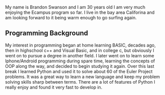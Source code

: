 My name is Brandon Swanson and I am 30 years old
I am very much enjoying the Ecampus program so far.  I live in the bay area Califorina and am looking forward to it being warm enough to go surfing again.


<h2>Programming Background</h2>
My interest in programming began at home learning BASIC,  decades ago, then in highschool c++ and Visual Basic, and in college c,  but obviously I went on to pursue a degree in another field.
I later went on to learn some Iphone/Android programming during spare time, learning the concepts of OOP along the way, and decided to begin studying it again. 
Over this last break I learned Python and used it to solve about 60 of the Euler Project problems.  It was a great way to learn a new language and keep my problem solving skills sharp between terms.  There are a lot of features of Python I really enjoy and found it very fast to develop in.
